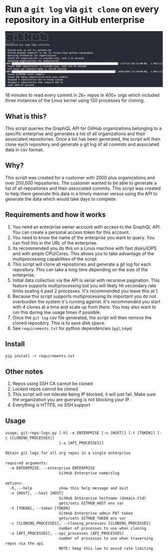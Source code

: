 # Run a `git log` via `git clone` on every repository in a GitHub enterprise
![](docs/imgs/git-repo-log.png)

18 minutes to read every commit in 2k+ repos in 400+ orgs which included three instances of the Linux kernel using 120 processes for cloning. 

## What is this?
This script queries the GraphQL API for GitHub organizations belonging to a specific enterprise and generates a list of all organizations and their associated repositories. Once a list has been generated, the script will then clone each repository and generate a git log of all commits and associated data in csv format.

## Why?
This script was created for a customer with 2000 plus organizations and over 200,000 repositories. The customer wanted to be able to generate a list of all repositories and their associated commits. This script was created to help them generate this data in a timely manner versus using the API to generate the data which would take days to complete.

## Requirements and how it works
1. You need an enterprise owner account with access to the GraphQL API. You can create a personal access token for this account.
2. You need to know the name of the enterprise you want to query. You can find this in the URL of the enterprise.
3. Its recommended you do this on a Linux machine with fast disks/IOPS and with ample CPU/Cores. This allows you to take advantage of the multiprocessing capabilities of the script.
4. This script will clone all repositories and generate a git log for each repository. This can take a long time depending on the size of the enterprise.
5. Initial data collection via the API is serial with recursive pagination. This feature supports multiprocessing but you will likely hit secondary rate limits scaling it past 2 processes. It's recommended you leave this at 1. 
6. Because this script supports multiprocessing its important you do not overburden the system it's running against. It's recommended you start with 4 clones at a time and scale up from there. You may also want to run this during low usage times if possible.
7. Once the `git log` csv file generated, the script will then remove the cloned repository. This is to save disk space. 
8. See `requirements.txt` for python dependencies (`gql`,`tdqm`)

## Install
```
pip install -r requirements.txt
```

## Other notes
1. Repos using SSH CA cannot be cloned
2. Locked repos cannot be cloned
3. This script will not tolerate being IP blocked, it will just fail. Make sure the organization you are querying is not blocking your IP.
4. Everything is HTTPS, no SSH support

## Usage
```
usage: git-repo-logs.py [-h] -e ENTERPRISE [-n [HOST]] [-t [TOKEN]] [-c [CLONING_PROCESSES]]
                        [-a [API_PROCESSES]]

Obtain git logs for all org repos in a single enterprise

required arguments:
  -e ENTERPRISE, --enterprise ENTERPRISE
                        GitHub Enterprise name/slug

options:
  -h, --help            show this help message and exit
  -n [HOST], --host [HOST]
                        GitHub Enterprise hostname (domain.tld)
                        gets/sets GITHUB_HOST env var
  -t [TOKEN], --token [TOKEN]
                        GitHub Enterprise admin PAT token
                        gets/sets GITHUB_TOKEN env var
  -c [CLONING_PROCESSES], --cloning_processes [CLONING_PROCESSES]
                        number of processes to use when cloning
  -a [API_PROCESSES], --api_processes [API_PROCESSES]
                        number of processes to use when traversing repos via the api
                        NOTE: keep this low to avoid rate limiting
```
